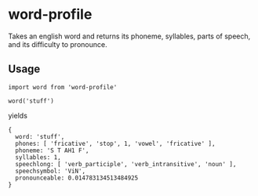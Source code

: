 # word-profile

Takes an english word and returns its phoneme, syllables, parts of speech, and its difficulty to pronounce.

## Usage

```
import word from 'word-profile'

word('stuff')
```

yields

```
{
  word: 'stuff',
  phones: [ 'fricative', 'stop', 1, 'vowel', 'fricative' ],
  phoneme: 'S T AH1 F',
  syllables: 1,
  speechlong: [ 'verb_participle', 'verb_intransitive', 'noun' ],
  speechsymbol: 'ViN',
  pronounceable: 0.014783134513484925
}
```

